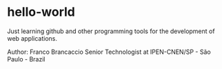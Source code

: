# hello-world
Just learning github and other programming tools for the development of web
applications.

Author: Franco Brancaccio
        Senior Technologist at IPEN-CNEN/SP - São Paulo - Brazil
